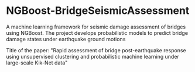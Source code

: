 # NGBoost-BridgeSeismicAssessment
A machine learning framework for seismic damage assessment of bridges using NGBoost. The project develops probabilistic models to predict bridge damage states under earthquake ground motions

Title of the paper: "Rapid assessment of bridge post-earthquake response using unsupervised clustering and probabilistic machine learning under large-scale Kik-Net data"
